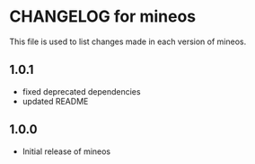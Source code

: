 # CHANGELOG for mineos

This file is used to list changes made in each version of mineos.

## 1.0.1

* fixed deprecated dependencies
* updated README

## 1.0.0

* Initial release of mineos

